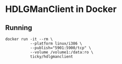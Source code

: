 # HDLGManClient in Docker

## Running

```shell
docker run -it --rm \
           --platform linux/i386 \
           --publish="5901:5900/tcp" \
           --volume /volume1:/data:ro \
           ticky/hdlgmanclient
```
